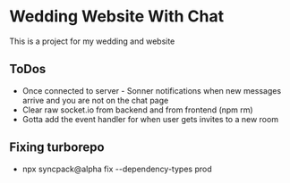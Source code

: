 # Wedding Website With Chat

This is a project for my wedding and website

## ToDos

- Once connected to server - Sonner notifications when new messages arrive and you are not on the chat page
- Clear raw socket.io from backend and from frontend (npm rm)
- Gotta add the event handler for when user gets invites to a new room

## Fixing turborepo

- npx syncpack@alpha fix --dependency-types prod
